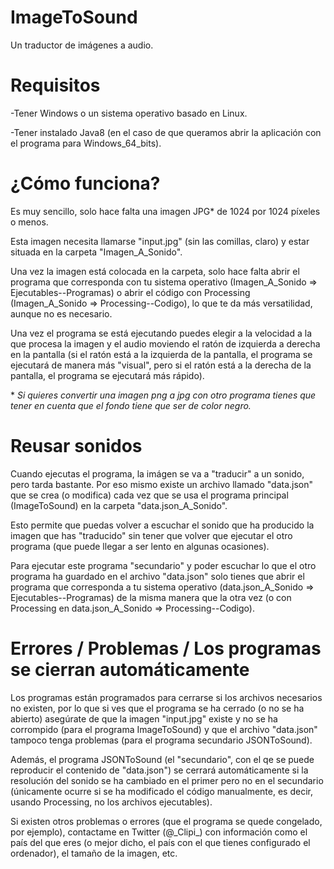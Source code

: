 # ImageToSound

Un traductor de imágenes a audio.



# Requisitos

-Tener Windows o un sistema operativo basado en Linux.

-Tener instalado Java8 (en el caso de que queramos abrir la aplicación con el programa para Windows_64_bits).



# ¿Cómo funciona?

Es muy sencillo, solo hace falta una imagen JPG\* de 1024 por 1024 píxeles o menos.

Esta imagen necesita llamarse "input.jpg" (sin las comillas, claro) y estar situada en la carpeta "Imagen_A_Sonido".

Una vez la imagen está colocada en la carpeta, solo hace falta abrir el programa que corresponda con tu sistema operativo (Imagen_A_Sonido => Ejecutables--Programas) o abrir el código con Processing (Imagen_A_Sonido => Processing--Codigo), lo que te da más versatilidad, aunque no es necesario.

Una vez el programa se está ejecutando puedes elegir a la velocidad a la que procesa la imagen y el audio moviendo el ratón de izquierda a derecha en la pantalla (si el ratón está a la izquierda de la pantalla, el programa se ejecutará de manera más "visual", pero si el ratón está a la derecha de la pantalla, el programa se ejecutará más rápido).


\* *Si quieres convertir una imagen png a jpg con otro programa tienes que tener en cuenta que el fondo tiene que ser de color negro.*



# Reusar sonidos

Cuando ejecutas el programa, la imágen se va a "traducir" a un sonido, pero tarda bastante. Por eso mismo existe un archivo llamado "data.json" que se crea (o modifica) cada vez que se usa el programa principal (ImageToSound) en la carpeta "data.json_A_Sonido".

Esto permite que puedas volver a escuchar el sonido que ha producido la imagen que has "traducido" sin tener que volver que ejecutar el otro programa (que puede llegar a ser lento en algunas ocasiones).

Para ejecutar este programa "secundario" y poder escuchar lo que el otro programa ha guardado en el archivo "data.json" solo tienes que abrir el programa que corresponda a tu sistema operativo (data.json_A_Sonido => Ejecutables--Programas) de la misma manera que la otra vez (o con Processing en data.json_A_Sonido => Processing--Codigo).



# Errores / Problemas / Los programas se cierran automáticamente

Los programas están programados para cerrarse si los archivos necesarios no existen, por lo que si ves que el programa se ha cerrado (o no se ha abierto) asegúrate de que la imagen "input.jpg" existe y no se ha corrompido (para el programa ImageToSound) y que el archivo "data.json" tampoco tenga problemas (para el programa secundario JSONToSound).

Además, el programa JSONToSound (el "secundario", con el qe se puede reproducir el contenido de "data.json") se cerrará automáticamente si la resolución del sonido se ha cambiado en el primer pero no en el secundario (únicamente ocurre si se ha modificado el código manualmente, es decir, usando Processing, no los archivos ejecutables).

Si existen otros problemas o errores (que el programa se quede congelado, por ejemplo), contactame en Twitter (@\_Clipi\_) con información como el país del que eres (o mejor dicho, el país con el que tienes configurado el ordenador), el tamaño de la imagen, etc.
